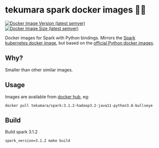 # tekumara spark docker images 🍠✨

[![Docker Image Version (latest semver)](https://img.shields.io/docker/v/tekumara/spark?style=plastic)
![Docker Image Size (latest semver)](https://img.shields.io/docker/image-size/tekumara/spark?style=plastic)](https://hub.docker.com/r/tekumara/spark)

Docker images for Spark with Python bindings. Mirrors the [Spark kubernetes docker image](https://spark.apache.org/docs/latest/running-on-kubernetes.html#docker-images), but based on the [official Python docker images](https://github.com/docker-library/python).

## Why?

Smaller than other similar images.

## Usage

Images are available from [docker hub](https://hub.docker.com/repository/docker/tekumara/spark/), eg:

```
docker pull tekumara/spark:3.1.2-hadoop3.2-java11-python3.8-bullseye
```

## Build

Build spark 3.1.2

```
spark_version=3.1.2 make build
```
